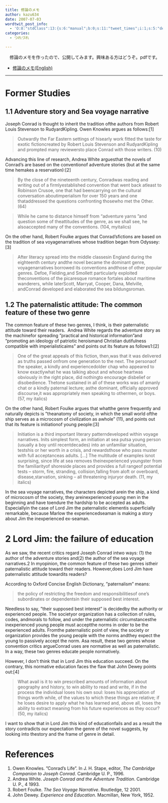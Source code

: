 ```yaml
---
title: 修論のメモ
author: kazu634
date: 2007-07-03
wordtwit_post_info:
  - 'O:8:"stdClass":13:{s:6:"manual";b:0;s:11:"tweet_times";i:1;s:5:"delay";i:0;s:7:"enabled";i:1;s:10:"separation";s:2:"60";s:7:"version";s:3:"3.7";s:14:"tweet_template";b:0;s:6:"status";i:2;s:6:"result";a:0:{}s:13:"tweet_counter";i:2;s:13:"tweet_log_ids";a:1:{i:0;i:3027;}s:9:"hash_tags";a:0:{}s:8:"accounts";a:1:{i:0;s:7:"kazu634";}}'
categories:
  - つれづれ

---
```

<div class="section">
<p>
    　修論のメモを作ったので、公開してみます。興味ある方はどうぞ。pdfです。
</p>
  
<ul>
<li>
<a href="http://www.k3.dion.ne.jp/%7Esimoom/temp.pdf" onclick="__gaTracker('send', 'pageview', 'http://www.k3.dion.ne.jp/%7Esimoom/temp.pdf');" target="blank">修論のメモ(English)</a>
</li>
</ul>
  
<p>
<hr />
    
<h1>
      Former Studies
</h1>
    
<h2>
      1.1 Adventure story and Sea voyage narrative
</h2>
</p>
  
<p>
    Joseph Conrad is thought to inherit the tradition ofthe authors from Robert Louis Stevenson to RudyardKipling. Owen Knowles argues as follows:[1]
</p>
  
<blockquote>
<p>
      Outwardly the Far Eastern settings of hisearly work fitted the taste for exotic fictioncreated by Robert Louis Stevenson and RudyardKipling and prompted many reviewersto place Conrad with those writers. (10)
</p>
</blockquote>
  
<p>
    Advancing this line of research, Andrea White arguesthat the novels of Conrad’s are based on the conventionof adventure stories (but at the same time hemakes a reservation):[2]
</p>
  
<blockquote>
<p>
      By the close of the nineteenth century, Conradwas reading and writing out of a firmlyestablished convention that went back atleast to Robinson Crusoe, one that had beencarrying on the cultural conversation aboutimperialism for over 150 years and one thataddressed the questions confronting thosewho met the Other. (64)
</p>
</blockquote>
  
<blockquote>
<p>
      While he came to distance himself from “adventure yarns ”and question some of theattitudes of the genre, as we shall see, he alsoaccepted many of the conventions. (104, myitalics)
</p>
</blockquote>
  
<p>
    On the other hand, Robert Foulke argues that Conrad’sfictions are based on the tradition of sea voyagenarratives whose tradition began from Odyssey:[3]
</p>
  
<blockquote>
<p>
      After literacy spread into the middle classesin England during the eighteenth century andthe novel became the dominant genre, voyagenarratives borrowed its conventions andthose of other popular genres. Defoe, Fielding,and Smollett particularly exploited theconventions of the picaresque romance fortales about maritime wanderers, while laterScott, Marryat, Cooper, Dana, Melville, andConrad developed and elaborated the sea bildungsroman.
</p>
</blockquote>
  
<h2>
    1.2 The paternalistic attitude: The common feature of these two genre
</h2>
  
<p>
    The common feature of these two genres, I think, is their paternalistic attitude toward their readers.&#160; Andrea White regards the adventure story as the machinefor spreading ”practical and historical information”and ”promoting an ideology of patriotic heroismand Christian dutifulness compatible with imperialisticaims” and points out its feature as follows1:[2]
</p>
  
<blockquote>
<p>
      One of the great appeals of this fiction, then,was that it was delivered as truths passed onfrom one generation to the next. The personaof the speaker, a kindly and experiencedolder chap who appeared to know exactlywhat he was talking about and whose heartwas obviously in the right place, did nothingto encourage disbelief or disobedience. Thetone sustained in all of these works was of amanly chat or a kindly paternal lecture; asthe dominant, officially approved discourse,it was appropriately men speaking to othermen, or boys. (57, my italics)
</p>
</blockquote>
  
<p>
    On the other hand, Robert Foulke argues that whatthe genre frequently and naturally depicts is ”theanatomy of society, in which the small world ofthe ship serves as a microcosm of civilization as awhole” (11), and points out that its feature is initiationof young people:[3]
</p>
  
<blockquote>
<p>
      Initiation is a third important literary patterndeveloped within voyage narratives. Inits simplest form, an initiation at sea putsa young person (usually a boy until recentdecades) into an unfamiliar situation, testshis or her worth in a crisis, and rewardsthose who pass muster with full acceptanceas adults. […] The multitude of examples isnot surprising, since life at sea removes theinexperienced youngster from the familiarityof shoreside places and provides a full rangeof potential tests &#8211; storm, fire, stranding, collision,falling from aloft or overboard, disease,starvation, sinking &#8211; all threatening injuryor death. (11, my italics)
</p>
</blockquote>
  
<p>
    In the sea voyage narratives, the characters depicted arein the ship, a kind of microcosm of the society, they areinexperienced young men in the beginning and have toendure the hardship to be accepted as adults. Especiallyin the case of Lord Jim the paternalistic elementis superficially remarkable, because Marlow the experiencedseaman is making a story about Jim the inexperienced ex-seaman.
</p>
  
<h1>
    2 Lord Jim: the failure of education
</h1>
  
<p>
    As we saw, the recent critics regard Joseph Conrad intwo ways: (1) the author of the adventure stories and(2) the author of the sea voyage narratives.2 In myopinion, the common feature of these two genres istheir paternalistic attitude toward their readers. However,does Lord Jim have paternalistic attitude towardits readers?
</p>
  
<p>
    According to Oxford Concise English Dictionary, ”paternalism” means:
</p>
  
<blockquote>
<p>
      the policy of restricting the freedom and responsibilitiesof one’s subordinates or dependentsin their supposed best interest.
</p>
</blockquote>
  
<p>
    Needless to say, ”their supposed best interest” is decidedby the authority or experienced people. The societyor organization has a collection of rules, codes, andmorals to follow, and under the paternalistic circumstancesthe inexperienced young people must acceptthe norms in order to be the experienced adults. Fromthe paternalistic point of view, the society or organization provides the young people with the norms andthey expect the young to passively accept the norm. Asa result, these two genres whose convention critics argueConrad uses are normative as well as paternalistic. In a way, these two genres educate people normatively.
</p>
  
<p>
    However, I don’t think that in Lord Jim this education succeed. On the contrary, this normative education faces the flaw that John Dewey points out:[4]
</p>
  
<blockquote>
<p>
      What avail is it to win prescribed amounts of information about geography and history, to win ability to read and write, if in the process the individual loses his own soul: loses his appreciation of things worth while, of the values to which these things are relative; if he loses desire to apply what he has learned and, above all, loses the ability to extract meaning from his future experiences as they occur? (50, my italics)
</p>
</blockquote>
  
<p>
    I want to show that in Lord Jim this kind of educationfails and as a result the story contradicts our expectation the genre of the novel suggests, by looking into thestory and the frame of genre in detail.
</p>
  
<h1>
    References
</h1>
  
<ol>
<li>
      Owen Knowles. ”Conrad’s Life”. In J. H. Stape, editor, <i>The Cambridge Companion to Joseph Conrad</i>. Cambridge U. P., 1996.
</li>
<li>
      Andrea White. <i>Joseph Conrad and the Adventure Tradition</i>. Cambridge U. P., 4 1993.
</li>
<li>
      Robert Foulke. <i>The Sea Voyage Narrative</i>. Routledge, 12 2001.
</li>
<li>
      John Dewey. <i>Experience and Education</i>. Macmillan, New York, 1952.
</li>
</ol>
</div>
